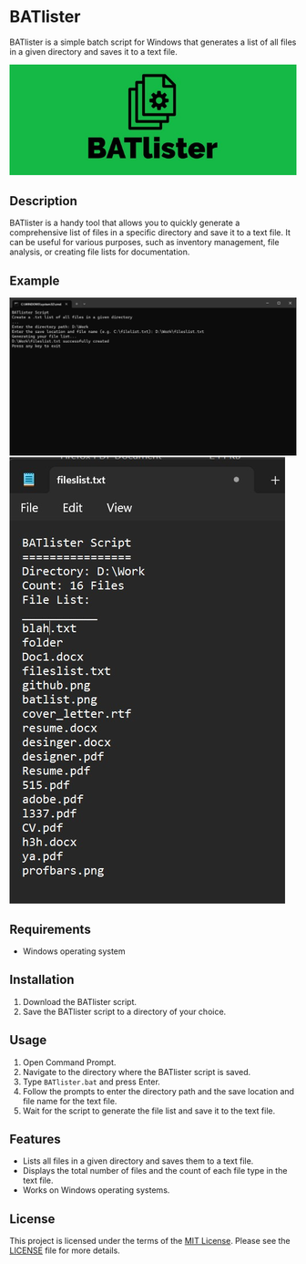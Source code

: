 # BATlister

BATlister is a simple batch script for Windows that generates a list of all files in a given directory and saves it to a text file.

![BATlister](https://raw.githubusercontent.com/sorzkode/BATlister/master/BATlister.jpg)

## Description

BATlister is a handy tool that allows you to quickly generate a comprehensive list of files in a specific directory and save it to a text file. It can be useful for various purposes, such as inventory management, file analysis, or creating file lists for documentation.

## Example

![Example](https://raw.githubusercontent.com/sorzkode/BATlister/master/example.jpg)
![Example 2](https://raw.githubusercontent.com/sorzkode/BATlister/master/example2.jpg)

## Requirements

- Windows operating system

## Installation

1. Download the BATlister script.
2. Save the BATlister script to a directory of your choice.

## Usage

1. Open Command Prompt.
2. Navigate to the directory where the BATlister script is saved.
3. Type `BATlister.bat` and press Enter.
4. Follow the prompts to enter the directory path and the save location and file name for the text file.
5. Wait for the script to generate the file list and save it to the text file.

## Features

- Lists all files in a given directory and saves them to a text file.
- Displays the total number of files and the count of each file type in the text file.
- Works on Windows operating systems.

## License

This project is licensed under the terms of the [MIT License](https://en.wikipedia.org/wiki/MIT_License). Please see the [LICENSE](License.md) file for more details.

